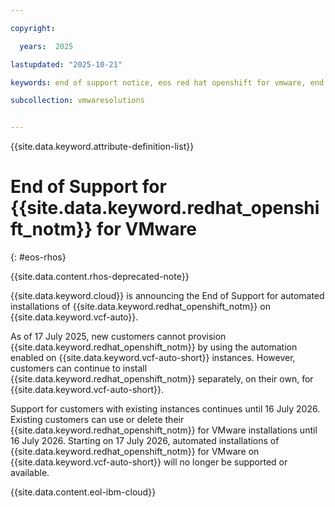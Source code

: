 ```yaml
---

copyright:

  years:  2025

lastupdated: "2025-10-21"

keywords: end of support notice, eos red hat openshift for vmware, end of support red hat openshift for vmware, red hat openshift for vmware deprecated, red hat openshift for vmware support

subcollection: vmwaresolutions


---
```


{{site.data.keyword.attribute-definition-list}}

# End of Support for {{site.data.keyword.redhat_openshift_notm}} for VMware
{: #eos-rhos}



{{site.data.content.rhos-deprecated-note}}

{{site.data.keyword.cloud}} is announcing the End of Support for automated installations of {{site.data.keyword.redhat_openshift_notm}} on {{site.data.keyword.vcf-auto}}.

As of 17 July 2025, new customers cannot provision {{site.data.keyword.redhat_openshift_notm}} by using the automation enabled on {{site.data.keyword.vcf-auto-short}} instances. However, customers can continue to install {{site.data.keyword.redhat_openshift_notm}} separately, on their own, for {{site.data.keyword.vcf-auto-short}}.

Support for customers with existing instances continues until 16 July 2026. Existing customers can use or delete their {{site.data.keyword.redhat_openshift_notm}} for VMware installations until 16 July 2026. Starting on 17 July 2026, automated installations of {{site.data.keyword.redhat_openshift_notm}} for VMware on {{site.data.keyword.vcf-auto-short}} will no longer be supported or available.

{{site.data.content.eol-ibm-cloud}}
